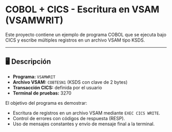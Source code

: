 # COBOL + CICS - Escritura en VSAM (VSAMWRIT)

Este proyecto contiene un ejemplo de programa COBOL que se ejecuta bajo CICS y escribe múltiples registros en un archivo VSAM tipo KSDS.

---

## 🖥️ Descripción

- **Programa:** `VSAMWRIT`  
- **Archivo VSAM:** `COBTESN1` (KSDS con clave de 2 bytes)  
- **Transacción CICS:** definida por el usuario  
- **Terminal de pruebas:** 3270  

El objetivo del programa es demostrar:
- Escritura de registros en un archivo VSAM mediante `EXEC CICS WRITE`.
- Control de errores con códigos de respuesta (RESP).
- Uso de mensajes constantes y envío de mensaje final a la terminal.
